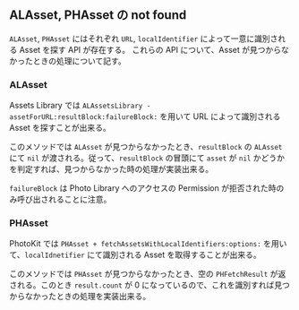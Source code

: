 ALAsset, PHAsset の not found
---

`ALAsset`, `PHAsset` にはそれぞれ `URL`, `localIdentifier` によって一意に識別される Asset を探す API が存在する。
これらの API について、Asset が見つからなかったときの処理について記す。

### ALAsset

Assets Library では `ALAssetsLibrary - assetForURL:resultBlock:failureBlock:` を用いて URL によって識別される Asset を探すことが出来る。

このメソッドでは `ALAsset` が見つからなかったとき、`resultBlock` の `ALAsset` にて `nil` が渡される。従って、`resultBlock` の冒頭にて `asset` が `nil` かどうかを判定すれば、見つからなかった時の処理が実装出来る。

`failureBlock` は Photo Library へのアクセスの Permission が拒否された時のみ呼び出されることに注意。

### PHAsset

PhotoKit では `PHAsset + fetchAssetsWithLocalIdentifiers:options:` を用いて、`localIdnetifier` にて識別される Asset を取得することが出来る。

このメソッドでは `PHAsset` が見つからなかったとき、空の `PHFetchResult` が返される。このとき `result.count` が 0 になっているので、これを識別すれば見つからなかったときの処理を実装出来る。


